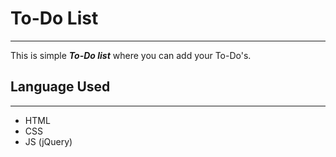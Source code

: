 # To-Do List
-------------

This is simple **_To-Do list_** where you can add your To-Do's.

## Language Used
----------------

- HTML
- CSS
- JS (jQuery)
